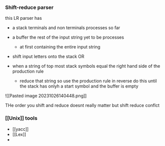 

### Shift-reduce parser
this LR parser has
- a stack terminals and non terminals processes so far
- a buffer the rest of the input string yet to be processes
	- at first containing the entire input string

- shift input letters onto the stack OR
- when a string of top most stack symbols equal the right hand side of the production rule
	- reduce that string so use the production rule in reverse
do this until the stack has onlyh a start symbol and the buffer is empty

![[Pasted image 20231026140448.png]]


THe order you shift and reduce doesnt really matter but shift reduce conflct 

### [[Unix]] tools
- [[yacc]]
- [[Lex]]
- 